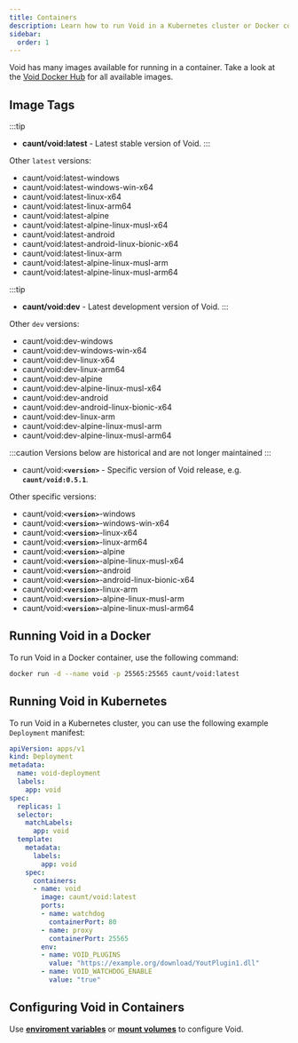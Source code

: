 ```yaml
---
title: Containers
description: Learn how to run Void in a Kubernetes cluster or Docker container.
sidebar:
  order: 1
---
```


Void has many images available for running in a container.
Take a look at the [Void Docker Hub](https://hub.docker.com/r/caunt/void/tags) for all available images.

## Image Tags
:::tip
- **caunt/void:latest** - Latest stable version of Void.
:::

Other `latest` versions:
- caunt/void:latest-windows
- caunt/void:latest-windows-win-x64
- caunt/void:latest-linux-x64
- caunt/void:latest-linux-arm64
- caunt/void:latest-alpine
- caunt/void:latest-alpine-linux-musl-x64
- caunt/void:latest-android
- caunt/void:latest-android-linux-bionic-x64
- caunt/void:latest-linux-arm
- caunt/void:latest-alpine-linux-musl-arm
- caunt/void:latest-alpine-linux-musl-arm64

:::tip
- **caunt/void:dev** - Latest development version of Void.
:::

Other `dev` versions:
- caunt/void:dev-windows
- caunt/void:dev-windows-win-x64
- caunt/void:dev-linux-x64
- caunt/void:dev-linux-arm64
- caunt/void:dev-alpine
- caunt/void:dev-alpine-linux-musl-x64
- caunt/void:dev-android
- caunt/void:dev-android-linux-bionic-x64
- caunt/void:dev-linux-arm
- caunt/void:dev-alpine-linux-musl-arm
- caunt/void:dev-alpine-linux-musl-arm64

:::caution
Versions below are historical and are not longer maintained
:::

- caunt/void:**`<version>`** - Specific version of Void release, e.g. **`caunt/void:0.5.1`**.

Other specific versions:
- caunt/void:**`<version>`**-windows
- caunt/void:**`<version>`**-windows-win-x64
- caunt/void:**`<version>`**-linux-x64
- caunt/void:**`<version>`**-linux-arm64
- caunt/void:**`<version>`**-alpine
- caunt/void:**`<version>`**-alpine-linux-musl-x64
- caunt/void:**`<version>`**-android
- caunt/void:**`<version>`**-android-linux-bionic-x64
- caunt/void:**`<version>`**-linux-arm
- caunt/void:**`<version>`**-alpine-linux-musl-arm
- caunt/void:**`<version>`**-alpine-linux-musl-arm64

## Running Void in a Docker
To run Void in a Docker container, use the following command:
```bash
docker run -d --name void -p 25565:25565 caunt/void:latest
```

## Running Void in Kubernetes
To run Void in a Kubernetes cluster, you can use the following example `Deployment` manifest:
```yaml
apiVersion: apps/v1
kind: Deployment
metadata:
  name: void-deployment
  labels:
    app: void
spec:
  replicas: 1
  selector:
    matchLabels:
      app: void
  template:
    metadata:
      labels:
        app: void
    spec:
      containers:
      - name: void
        image: caunt/void:latest
        ports:
        - name: watchdog
          containerPort: 80
        - name: proxy
          containerPort: 25565
        env:
        - name: VOID_PLUGINS
          value: "https://example.org/download/YoutPlugin1.dll"
        - name: VOID_WATCHDOG_ENABLE
          value: "true"
```

## Configuring Void in Containers
Use [**enviroment variables**](/configuration/environment-variables/) or [**mount volumes**](/configuration/in-file/) to configure Void.
